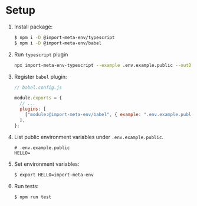 # Setup

1. Install package:

   ```sh
   $ npm i -D @import-meta-env/typescript
   $ npm i -D @import-meta-env/babel
   ```

1. Run `typescript` plugin

   ```sh
   npx import-meta-env-typescript --example .env.example.public --outDir src
   ```

1. Register `babel` plugin:

   ```js
   // babel.config.js

   module.exports = {
     // ...
     plugins: [
       ["module:@import-meta-env/babel", { example: ".env.example.public" }],
     ],
   };
   ```

1. List public environment variables under `.env.example.public`.

   ```
   # .env.example.public
   HELLO=
   ```

1. Set environment variables:

   ```sh
   $ export HELLO=import-meta-env
   ```

1. Run tests:

   ```sh
   $ npm run test
   ```
